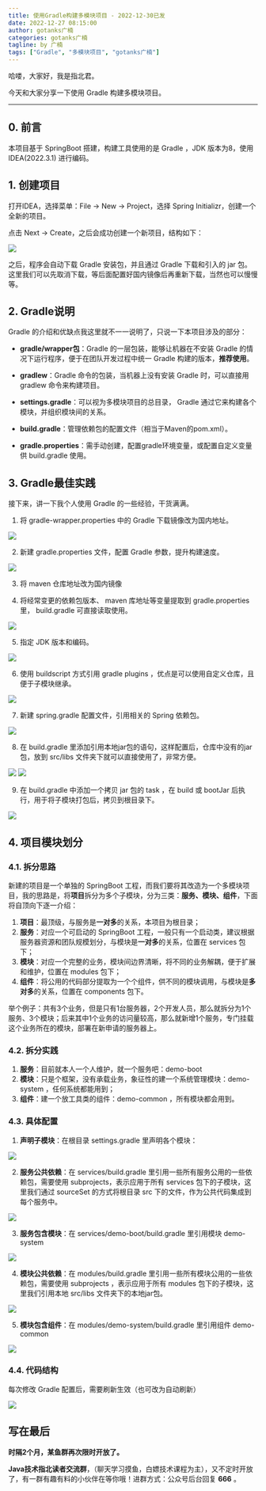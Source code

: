 ```yaml
---
title: 使用Gradle构建多模块项目 - 2022-12-30已发
date: 2022-12-27 08:15:00
author: gotanks广楠
categories: gotanks广楠
tagline: by 广楠
tags: ["Gradle", "多模块项目", "gotanks广楠"]
---
```



哈喽，大家好，我是指北君。  

今天和大家分享一下使用 Gradle 构建多模块项目。

---

<!--more-->

## 0. 前言

本项目基于 SpringBoot 搭建，构建工具使用的是 Gradle ，JDK 版本为8，使用 IDEA(2022.3.1) 进行编码。

## 1. 创建项目

打开IDEA，选择菜单：File -> New -> Project，选择 Spring Initializr，创建一个全新的项目。

点击 Next -> Create，之后会成功创建一个新项目，结构如下：

![](https://files.mdnice.com/user/34902/9a827117-f7c8-4f71-9dce-9bfae888698a.png)

之后，程序会自动下载 Gradle 安装包，并且通过 Gradle 下载和引入的 jar 包。这里我们可以先取消下载，等后面配置好国内镜像后再重新下载，当然也可以慢慢等。

## 2. Gradle说明

Gradle 的介绍和优缺点我这里就不一一说明了，只说一下本项目涉及的部分：

- **gradle/wrapper包**：Gradle 的一层包装，能够让机器在不安装 Gradle 的情况下运行程序，便于在团队开发过程中统一 Gradle 构建的版本，**推荐使用**。

- **gradlew**：Gradle 命令的包装，当机器上没有安装 Gradle 时，可以直接用 gradlew 命令来构建项目。

- **settings.gradle**：可以视为多模块项目的总目录， Gradle 通过它来构建各个模块，并组织模块间的关系。

- **build.gradle**：管理依赖包的配置文件（相当于Maven的pom.xml）。

- **gradle.properties**：需手动创建，配置gradle环境变量，或配置自定义变量供 build.gradle 使用。

## 3. Gradle最佳实践

接下来，讲一下我个人使用 Gradle 的一些经验，干货满满。


1. 将 gradle-wrapper.properties 中的 Gradle 下载镜像改为国内地址。


![](https://files.mdnice.com/user/34902/08ce6053-870e-458b-9c52-86334af343aa.png)


2. 新建 gradle.properties 文件，配置 Gradle 参数，提升构建速度。


![](https://files.mdnice.com/user/34902/e3fcb1e7-0306-4447-836e-0382fde38cbc.png)


3. 将 maven 仓库地址改为国内镜像

4. 将经常变更的依赖包版本、 maven 库地址等变量提取到 gradle.properties 里， build.gradle 可直接读取使用。


![](https://files.mdnice.com/user/34902/b7daae23-81d9-41bc-87f6-463e24f45d69.png)


5. 指定 JDK 版本和编码。


![](https://files.mdnice.com/user/34902/83d8841a-a03a-446e-b061-d25e9f86ef79.png)


6. 使用 buildscript 方式引用 gradle plugins ，优点是可以使用自定义仓库，且便于子模块继承。

![](https://files.mdnice.com/user/34902/131f856d-7725-4005-9dd6-af6fc98c3dbf.png)


7. 新建 spring.gradle 配置文件，引用相关的 Spring 依赖包。

![](https://files.mdnice.com/user/34902/f19ab4b9-fd3f-46c2-b775-cacd58b8dde3.png)


8. 在 build.gradle 里添加引用本地jar包的语句，这样配置后，仓库中没有的jar包，放到 src/libs 文件夹下就可以直接使用了，非常方便。

![](https://files.mdnice.com/user/34902/9bc31622-467d-4a8f-bbe7-47ecd8c867bb.png)
![](https://files.mdnice.com/user/34902/e1163368-2316-4d0d-b870-cc185ed1d259.png)

9. 在 build.gradle 中添加一个拷贝 jar 包的 task ，在 build 或 bootJar 后执行，用于将子模块打包后，拷贝到根目录下。



![](https://files.mdnice.com/user/34902/b372679c-6c6b-408b-9068-aaf505b4f535.png)


## 4. 项目模块划分

### 4.1. 拆分思路

新建的项目是一个单独的 SpringBoot 工程，而我们要将其改造为一个多模块项目，我的思路是，将**项目**拆分为多个子模块，分为三类：**服务、模块、组件**，下面将自顶向下逐一介绍：

1. **项目**：最顶级，与服务是**一对多**的关系，本项目为根目录；
2. **服务**：对应一个可启动的 SpringBoot 工程，一般只有一个启动类，建议根据服务器资源和团队规模划分，与模块是**一对多**的关系，位置在 services 包下；
3. **模块**：对应一个完整的业务，模块间边界清晰，将不同的业务解耦，便于扩展和维护，位置在 modules 包下；
4. **组件**：将公用的代码部分提取为一个个组件，供不同的模块调用，与模块是**多对多**的关系，位置在 components 包下。

举个例子：共有3个业务，但是只有1台服务器，2个开发人员，那么就拆分为1个服务、3个模块；后来其中1个业务的访问量较高，那么就新增1个服务，专门挂载这个业务所在的模块，部署在新申请的服务器上。

### 4.2. 拆分实践

1. **服务**：目前就本人一个人维护，就一个服务吧：demo-boot
2. **模块**：只是个框架，没有承载业务，象征性的建一个系统管理模块：demo-system ，任何系统都能用到；
3. **组件**：建一个放工具类的组件：demo-common ，所有模块都会用到。

### 4.3. 具体配置

1. **声明子模块**：在根目录 settings.gradle 里声明各个模块：

![](https://files.mdnice.com/user/34902/5c620090-fb56-4d44-b659-2760cc009f99.png)


2. **服务公共依赖**：在 services/build.gradle 里引用一些所有服务公用的一些依赖包，需要使用 subprojects，表示应用于所有 services 包下的子模块，这里我们通过 sourceSet 的方式将根目录 src 下的文件，作为公共代码集成到每个服务中。

![](https://files.mdnice.com/user/34902/88353ac4-2746-4c74-ac41-8a4093e41f25.png)


3. **服务包含模块**：在 services/demo-boot/build.gradle 里引用模块 demo-system

![](https://files.mdnice.com/user/34902/ad73d2b7-e66d-4061-b5c6-d4d9755ed68f.png)


4. **模块公共依赖**：在 modules/build.gradle 里引用一些所有模块公用的一些依赖包，需要使用 subprojects ，表示应用于所有 modules 包下的子模块，这里我们引用本地 src/libs 文件夹下的本地jar包。

![](https://files.mdnice.com/user/34902/5a370a50-7145-422b-a459-00e30effeec6.png)


5. **模块包含组件**：在 modules/demo-system/build.gradle 里引用组件 demo-common

![](https://files.mdnice.com/user/34902/82953c6f-12ac-4649-97d0-72085d36bc08.png)


### 4.4. 代码结构

每次修改 Gradle 配置后，需要刷新生效（也可改为自动刷新）

![](https://files.mdnice.com/user/34902/73dbea4c-b451-4c79-8974-4aec34d79400.png)


## 写在最后

**时隔2个月，某鱼群再次限时开放了。**

**Java技术指北读者交流群**，（聊天学习摸鱼，白嫖技术课程为主），又不定时开放了，有一群有趣有料的小伙伴在等你哦！进群方式：公众号后台回复 **666** 。


